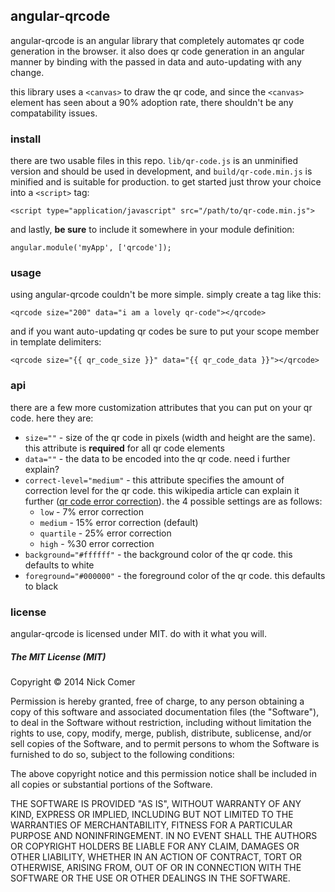 ## angular-qrcode
angular-qrcode is an angular library that completely automates qr code generation in the browser. it also does qr code generation in an angular manner by binding with the passed in data and auto-updating with any change. 

this library uses a `<canvas>` to draw the qr code, and since the `<canvas>` element has seen about a 90% adoption rate, there shouldn't be any compatability issues.

### install
there are two usable files in this repo. `lib/qr-code.js` is an unminified version and should be used in development, and `build/qr-code.min.js` is minified and is suitable for production. to get started just throw your choice into a `<script>` tag:

    <script type="application/javascript" src="/path/to/qr-code.min.js">

and lastly, **be sure** to include it somewhere in your module definition:

    angular.module('myApp', ['qrcode']);
    

### usage
using angular-qrcode couldn't be more simple. simply create a tag like this:

    <qrcode size="200" data="i am a lovely qr-code"></qrcode>
    
and if you want auto-updating qr codes be sure to put your scope member in template delimiters:

    <qrcode size="{{ qr_code_size }}" data="{{ qr_code_data }}"></qrcode>
    

### api
there are a few more customization attributes that you can put on your qr code. here they are:

- `size=""` - size of the qr code in pixels (width and height are the same). this attribute is **required** for all qr code elements
- `data=""` - the data to be encoded into the qr code. need i further explain?
- `correct-level="medium"` - this attribute specifies the amount of correction level for the qr code. this wikipedia article can explain it further ([qr code error correction](http://en.wikipedia.org/wiki/QR_code#Error_correction)). the 4 possible settings are as follows:
    - `low` - 7% error correction
    - `medium` - 15% error correction (default)
    - `quartile` - 25% error correction
    - `high` - %30 error correction
- `background="#ffffff"` - the background color of the qr code. this defaults to white
- `foreground="#000000"` - the foreground color of the qr code. this defaults to black

### license
angular-qrcode is licensed under MIT. do with it what you will.

##### The MIT License (MIT)

Copyright &copy; 2014 Nick Comer

Permission is hereby granted, free of charge, to any person obtaining a copy
of this software and associated documentation files (the "Software"), to deal
in the Software without restriction, including without limitation the rights
to use, copy, modify, merge, publish, distribute, sublicense, and/or sell
copies of the Software, and to permit persons to whom the Software is
furnished to do so, subject to the following conditions:

The above copyright notice and this permission notice shall be included in
all copies or substantial portions of the Software.

THE SOFTWARE IS PROVIDED "AS IS", WITHOUT WARRANTY OF ANY KIND, EXPRESS OR
IMPLIED, INCLUDING BUT NOT LIMITED TO THE WARRANTIES OF MERCHANTABILITY,
FITNESS FOR A PARTICULAR PURPOSE AND NONINFRINGEMENT. IN NO EVENT SHALL THE
AUTHORS OR COPYRIGHT HOLDERS BE LIABLE FOR ANY CLAIM, DAMAGES OR OTHER
LIABILITY, WHETHER IN AN ACTION OF CONTRACT, TORT OR OTHERWISE, ARISING FROM,
OUT OF OR IN CONNECTION WITH THE SOFTWARE OR THE USE OR OTHER DEALINGS IN
THE SOFTWARE.